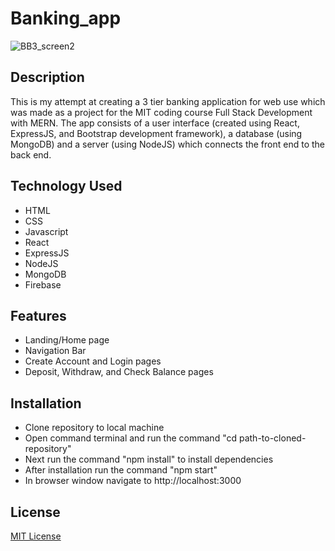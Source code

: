 # Banking_app
![BB3_screen2](https://github.com/breakdoogle/Banking_app/assets/110855949/278ec3ea-afa5-4111-89f9-f6f775ed8162)

## Description
This is my attempt at creating a 3 tier banking application for web use which was made as a project for the MIT coding course Full Stack Development with MERN. The app consists of a user interface (created using React, ExpressJS, and Bootstrap development framework), a database (using MongoDB) and a server (using NodeJS) which connects the front end to the back end. 

## Technology Used
- HTML
- CSS
- Javascript
- React
- ExpressJS
- NodeJS
- MongoDB
- Firebase

## Features
- Landing/Home page
- Navigation Bar
- Create Account and Login pages
- Deposit, Withdraw, and Check Balance pages

## Installation
- Clone repository to local machine
- Open command terminal and run the command "cd path-to-cloned-repository"
- Next run the command "npm install" to install dependencies
- After installation run the command "npm start"
- In browser window navigate to http://localhost:3000

## License
[MIT License](https://github.com/breakdoogle/Banking_app/blob/main/LICENSE)
